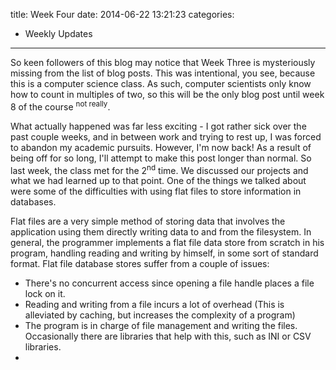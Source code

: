 title: Week Four
date: 2014-06-22 13:21:23
categories:
 - Weekly Updates
---

So keen followers of this blog may notice that Week Three is mysteriously missing from the list of blog posts. This was intentional, you see, because this is a computer science class. As such, computer scientists only know how to count in multiples of two, so this will be the only blog post until week 8 of the course <sup>not really</sup>.

What actually happened was far less exciting - I got rather sick over the past couple weeks, and in between work and trying to rest up, I was forced to abandon my academic pursuits. However, I'm now back! As a result of being off for so long, I'll attempt to make this post longer than normal. So last week, the class met for the 2<sup>nd</sup> time. We discussed our projects and what we had learned up to that point. One of the things we talked about were some of the difficulties with using flat files to store information in databases.

Flat files are a very simple method of storing data that involves the application using them directly writing data to and from the filesystem. In general, the programmer implements a flat file data store from scratch in his program, handling reading and writing by himself, in some sort of standard format. Flat file database stores suffer from a couple of issues:

* There's no concurrent access since opening a file handle places a file lock on it.
* Reading and writing from a file incurs a lot of overhead (This is alleviated by caching, but increases the complexity of a program)
* The program is in charge of file management and writing the files. Occasionally there are libraries that help with this, such as INI or CSV libraries.
* 
